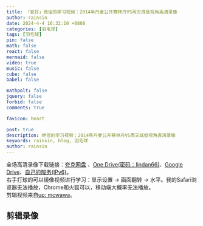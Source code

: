 ```yaml
---
title: 「爱好」绝佳的学习视频：2014年丹麦公开赛林丹VS周天成低视角高清录像
author: rainsin
date: 2024-4-4 16:32:10 +0800
categories: [羽毛球]
tags: [羽毛球]
pin: false
math: false
react: false
mermaid: false
video: true
music: false
cube: false
babel: false

mathpolt: false
jquery: false
forbid: false
comments: true

favicon: heart

post: true
description: 绝佳的学习视频：2014年丹麦公开赛林丹VS周天成低视角高清录像
keywords: rainsin, blog, 羽毛球
author: rainsin
---
```


<div class="about-site">
  <div>
  全场高清录像下载链接：<a href="https://pan.quark.cn/s/acafff0f20b5" target="_blank">夸克网盘</a> 、<a href="https://noelbakersedu-my.sharepoint.com/:v:/g/personal/rainsin_sg_edu_vn/EdBDQtByBwVOnbSnlehQlZoB3MUDp2g9BJ96-cZ23oSDVA?nav=eyJyZWZlcnJhbEluZm8iOnsicmVmZXJyYWxBcHAiOiJPbmVEcml2ZUZvckJ1c2luZXNzIiwicmVmZXJyYWxBcHBQbGF0Zm9ybSI6IldlYiIsInJlZmVycmFsTW9kZSI6InZpZXciLCJyZWZlcnJhbFZpZXciOiJNeUZpbGVzTGlua0NvcHkifX0&e=Abn3fB" target="_blank">One Drive(密码：lindan66)</a>、<a href="https://drive.google.com/file/d/1dUwFDXH1LlFs4kM8K_UNqiAjki_tSUOx/view?usp=sharing" target="_blank">Google Drive</a>、<a href="https://pan.rainsin.cn:2000/s/t0f8wa" target="_blank">自己的服务(IPv6)</a>。
  </div>
  <div>
    右手打球的可以镜像视频进行学习：<span>显示设置</span> -> <span>画面翻转</span> -> <span>水平</span>。我的<span>Safari</span>浏览器无法播放，<span>Chrome</span>和<span>火狐</span>可以，移动端大概率无法播放。
  </div>
  <div>
    剪辑视频来自<a href="https://www.bilibili.com/video/BV1Zf421f7pA" target="_blank">up: mcwawa</a>。
  </div>
</div>

## 剪辑录像

<div id="mse" style="width: 100%; aspect-ratio: 1920/1080;"></div>

<script>
window.load_event = {
    ...window.load_event,
    player_video: () => {

    let mseplayer = new Artplayer({
      container: '#mse',
      url: 'https://dlink.host/sharepoint/aHR0cHM6Ly9ub2VsYmFrZXJzZWR1LW15LnNoYXJlcG9pbnQuY29tLzp2Oi9nL3BlcnNvbmFsL3JhaW5zaW5fc2dfZWR1X3ZuL0VlcFZFckluT3YxRGlUblR1NlY2MUw0QkJDTkczUW5QanptRzBrWEdiNjhHUFE.mp4',
      theme: "#2c9678",
        autoMini: true,
        flip: true,
        playbackRate: true,
        screenshot: true,
        hotkey: true,
        pip: true,
        mutex: true,
        fullscreen: true,
        fullscreenWeb: true,
        miniProgressBar: true,
        playsInline: true,
        setting: true,
        autoOrientation: true,
        highlight: [
            {
                time: 40,
                text: '正手过渡的一致性和硬度',
            },
            {
                time: 739,
                text: '节奏的掌控和出球的稳定性',
            },
            {
                time: 774,
                text: '能力',
            },
        ],
        plugins: [
            artplayerPluginDanmuku({
                danmuku: '/assets/post/lindan/lindan.xml',
                speed: 5,
                opacity: 1,
                fontSize: 25,
                color: '#FFFFFF',
                mode: 0,
                margin: [10, '25%'],
                antiOverlap: true,
                useWorker: true,
                synchronousPlayback: false,
                lockTime: 5,
                maxLength: 100,
                minWidth: 200,
                maxWidth: 600,
                theme: 'light',
                heatmap: false,
                beforeEmit: (danmu) => !!danmu.text.trim(),
            }),
        ]
    });
    }
}
</script>